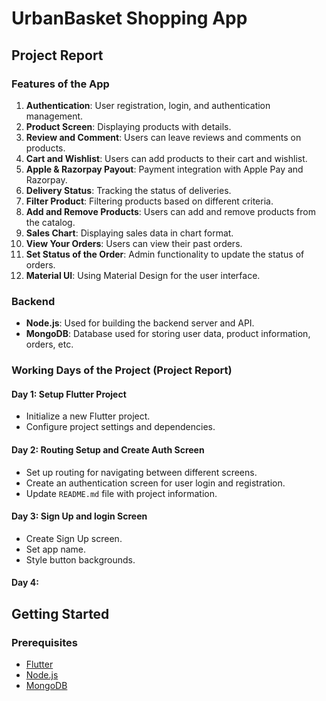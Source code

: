 # UrbanBasket Shopping App

## Project Report

### Features of the App
1. **Authentication**: User registration, login, and authentication management.
2. **Product Screen**: Displaying products with details.
3. **Review and Comment**: Users can leave reviews and comments on products.
4. **Cart and Wishlist**: Users can add products to their cart and wishlist.
5. **Apple & Razorpay Payout**: Payment integration with Apple Pay and Razorpay.
6. **Delivery Status**: Tracking the status of deliveries.
7. **Filter Product**: Filtering products based on different criteria.
8. **Add and Remove Products**: Users can add and remove products from the catalog.
9. **Sales Chart**: Displaying sales data in chart format.
10. **View Your Orders**: Users can view their past orders.
11. **Set Status of the Order**: Admin functionality to update the status of orders.
12. **Material UI**: Using Material Design for the user interface.

### Backend
- **Node.js**: Used for building the backend server and API.
- **MongoDB**: Database used for storing user data, product information, orders, etc.

### Working Days of the Project (Project Report)
#### Day 1: Setup Flutter Project
- Initialize a new Flutter project.
- Configure project settings and dependencies.

#### Day 2: Routing Setup and Create Auth Screen
- Set up routing for navigating between different screens.
- Create an authentication screen for user login and registration.
- Update `README.md` file with project information.

#### Day 3: Sign Up and login Screen
- Create Sign Up screen.
- Set app name.
- Style button backgrounds.
#### Day 4: 
## Getting Started

### Prerequisites
- [Flutter](https://flutter.dev/docs/get-started/install)
- [Node.js](https://nodejs.org/en/download/)
- [MongoDB](https://www.mongodb.com/try/download/community)

